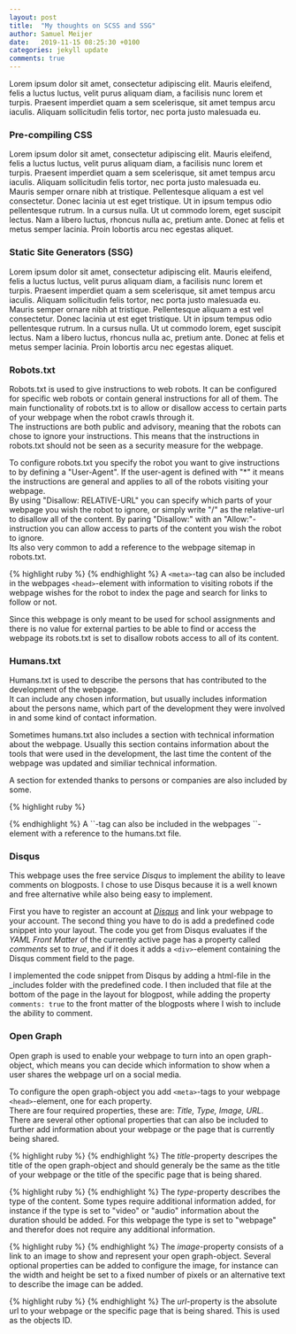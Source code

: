 ```yaml
---
layout: post
title:  "My thoughts on SCSS and SSG"
author: Samuel Meijer
date:   2019-11-15 08:25:30 +0100
categories: jekyll update
comments: true
---
```

Lorem ipsum dolor sit amet, consectetur adipiscing elit. Mauris eleifend, felis a luctus luctus, velit purus aliquam diam, a facilisis nunc lorem et turpis. Praesent imperdiet quam a sem scelerisque, sit amet tempus arcu iaculis. Aliquam sollicitudin felis tortor, nec porta justo malesuada eu. 

### Pre-compiling CSS
Lorem ipsum dolor sit amet, consectetur adipiscing elit. Mauris eleifend, felis a luctus luctus, velit purus aliquam diam, a facilisis nunc lorem et turpis. Praesent imperdiet quam a sem scelerisque, sit amet tempus arcu iaculis. Aliquam sollicitudin felis tortor, nec porta justo malesuada eu. Mauris semper ornare nibh at tristique. Pellentesque aliquam a est vel consectetur. Donec lacinia ut est eget tristique. Ut in ipsum tempus odio pellentesque rutrum. In a cursus nulla. Ut ut commodo lorem, eget suscipit lectus. Nam a libero luctus, rhoncus nulla ac, pretium ante. Donec at felis et metus semper lacinia. Proin lobortis arcu nec egestas aliquet.

### Static Site Generators (SSG)
Lorem ipsum dolor sit amet, consectetur adipiscing elit. Mauris eleifend, felis a luctus luctus, velit purus aliquam diam, a facilisis nunc lorem et turpis. Praesent imperdiet quam a sem scelerisque, sit amet tempus arcu iaculis. Aliquam sollicitudin felis tortor, nec porta justo malesuada eu. Mauris semper ornare nibh at tristique. Pellentesque aliquam a est vel consectetur. Donec lacinia ut est eget tristique. Ut in ipsum tempus odio pellentesque rutrum. In a cursus nulla. Ut ut commodo lorem, eget suscipit lectus. Nam a libero luctus, rhoncus nulla ac, pretium ante. Donec at felis et metus semper lacinia. Proin lobortis arcu nec egestas aliquet.

### Robots.txt
Robots.txt is used to give instructions to web robots. It can be configured for specific web robots or contain general instructions for all of them. The main functionality of robots.txt is to allow or disallow access to certain parts of your webpage when the robot crawls through it.  
The instructions are both public and advisory, meaning that the robots can chose to ignore your instructions. 
This means that the instructions in robots.txt should not be seen as a security measure for the webpage.

To configure robots.txt you specify the robot you want to give instructions to by defining a "User-Agent". If the user-agent is defined with "*" it means the instructions are general and applies to all of the robots visiting your webpage.  
By using "Disallow: RELATIVE-URL" you can specify which parts of your webpage you wish the robot to ignore, or simply write "/" as the relative-url to disallow all of the content. By paring "Disallow:" with an "Allow:"-instruction you can allow access to parts of the content you wish the robot to ignore.  
Its also very common to add a reference to the webpage sitemap in robots.txt.  

{% highlight ruby %}
<meta name="ROBOTS" content="NOINDEX, NOFOLLOW">
{% endhighlight %}
A `<meta>`-tag can also be included in the webpages `<head>`-element with information to visiting robots if the webpage wishes for the robot to index the page and search for links to follow or not.

Since this webpage is only meant to be used for school assignments and there is no value for external parties to be able to find or access the webpage its robots.txt is set to disallow robots access to all of its content.

### Humans.txt
Humans.txt is used to describe the persons that has contributed to the development of the webpage.  
It can include any chosen information, but usually includes information about the persons name, which part of the development they were involved in and some kind of contact information.  

Sometimes humans.txt also includes a section with technical information about the webpage. Usually this section contains information about the tools that were used in the development, the last time the content of the webpage was updated and similiar technical information.

A section for extended thanks to persons or companies are also included by some.

{% highlight ruby %}
<link rel="author" href="humans.txt">
{% endhighlight %}
A `<link>`-tag can also be included in the webpages `<head>`-element with a reference to the humans.txt file.

### Disqus
This webpage uses the free service _Disqus_ to implement the ability to leave comments on blogposts. I chose to use Disqus because it is a well known and free alternative while also being easy to implement. 

First you have to register an account at [_Disqus_](https://disqus.com) and link your webpage to your account. The second thing you have to do is add a predefined code snippet into your layout. The code you get from Disqus evaluates if the _YAML Front Matter_ of the currently active page has a property called _comments_ set to _true_, and if it does it adds a `<div>`-element containing the Disqus comment field to the page.

I implemented the code snippet from Disqus by adding a html-file in the _includes folder with the predefined code. I then included that file at the bottom of the page in the layout for blogpost, while adding the property `comments: true` to the front matter of the blogposts where I wish to include the ability to comment.

### Open Graph
Open graph is used to enable your webpage to turn into an open graph-object, which means you can decide which information to show when a user shares the webpage url on a social media.  

To configure the open graph-object you add `<meta>`-tags to your webpage `<head>`-element, one for each property.  
There are four required properties, these are: _Title, Type, Image, URL_.  
There are several other optional properties that can also be included to further add information about your webpage or the page that is currently being shared.

{% highlight ruby %}
<meta property="og:title" content="The title to use">
{% endhighlight %}
The _title_-property descripes the title of the open graph-object and should generaly be the same as the title of your webpage or the title of the specific page that is being shared.

{% highlight ruby %}
<meta property="og:type" content="The type to use">
{% endhighlight %}
The _type_-property describes the type of the content. Some types require additional information added, for instance if the type is set to "video" or "audio" information about the duration should be added.
For this webpage the type is set to "webpage" and therefor does not require any additional information. 

{% highlight ruby %}
<meta property="og:image" content="Address to the image to use">
{% endhighlight %}
The _image_-property consists of a link to an image to show and represent your open graph-object. Several optional properties can be added to configure the image, for instance can the width and height be set to a fixed number of pixels or an alternative text to describe the image can be added.

{% highlight ruby %}
<meta property="og:url" content="The absolute URL">
{% endhighlight %}
The _url_-property is the absolute url to your webpage or the specific page that is being shared. This is used as the objects ID.